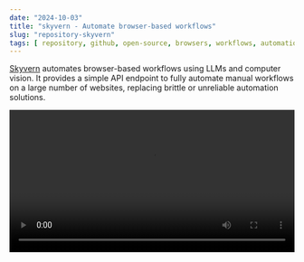 ```yaml
---
date: "2024-10-03"
title: "skyvern - Automate browser-based workflows"
slug: "repository-skyvern"
tags: [ repository, github, open-source, browsers, workflows, automation, ai, llm ]
---
```




[Skyvern][1] automates browser-based workflows using LLMs and computer vision. It provides a simple API endpoint to fully automate manual workflows on a large number of websites, replacing brittle or unreliable automation solutions.

<video src="https://cdn.prod.website-files.com/658de66b1a92050dc8fb1a19%2F66790418a5b21c3563217645_job_application_demo_jun20-transcode.mp4" width="100%" controls autoplay loop>Your browser does not support playing this video!</video>



   [1]: https://github.com/skyvern-ai/skyvern
